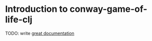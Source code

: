 # Introduction to conway-game-of-life-clj

TODO: write [great documentation](http://jacobian.org/writing/what-to-write/)
